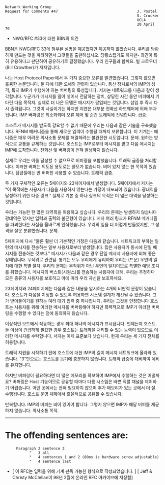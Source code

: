 

```text
Network Working Group
Request for Comments #47                                    J. Postel
                                                            S. Crocker
                                                            UCLA
                                                            20 April 70
```

- NWG/RFC #33에 대한 BBN의 의견

BBN은 NWG/RFC 33에 첨부된 설명을 제공했지만 제공하지 않았습니다.
우리를 당황하게 만드는 것을 꺼려하면서 그것들을 출판하십시오. 당황스럽기도 하지만-
의견이 특히 유용하다고 판단하여 공유하기로 결정했습니다.
우리 친구들과 함께요. 빌 크로우더\(Bill Crowther\)가 저자입니다.

나는 Host Protocol Paper에서 두 가지 중요한 오류를 발견했습니다.
그렇지 않으면 훌륭한 논문입니다. 둘 다에 대한 오해와 관련이 있습니다.
통신 장치로서의 IMP의 성격, 특히
IMP가 수행해야 하는 버퍼링의 특성입니다. 저자는 네트워크를 다음과 같이 생각합니다.
누군가가 메시지를 밀어 넣어서 전달하는 장치,
상당한 시간 동안 버퍼에서 기다린 다음
목적지. 실제로 더 나은 모델은 메시지가 팝업되는 것입니다.
삽입 후 즉시 다시 출력됩니다. 그것이 사실이기는 하지만
지연은 대부분 전화선 하드웨어에 의해 부과됩니다. IMP
버퍼링은 최소화되며 오류 제어 및 순간 트래픽에 전념합니다.
급증.

호스트가 메시지를 받도록 강요할 수 없기 때문에 우리는 다음과 같은 기술을 구축했습니다.
RFNM 메커니즘을 통해 새로운 입력이 수행될 때까지 보류합니다. 이 기계는-
애니즘은 매우 어려운 의사소통 문제를 해결하려는 불완전한 시도입니다.
문제. 원하는 방식으로 교통을 규제하는 것입니다.
호스트는 IMP로부터 메시지를 받고 다음 메시지는 IMP에 도착합니다.
전화선 및 버퍼링이 전혀 발생하지 않습니다.

실제로 우리는 이를 달성할 수 없으므로 버퍼링을 포함했습니다.
트래픽 급증을 처리합니다. 이러한 버퍼는 의도된 용도로는 쓸모가 없습니다.
비어 있지 않는 한 목적이 있습니다. 담금질에는 빈 버퍼만 사용할 수 있습니다.
트래픽 급증.

두 가지 구체적인 오류는 5페이지와 23페이지에서 발생합니다. 5페이지에서 저자는
"이 목적에는 사용자가 다음을 사용하지 않는다는 가정이 내포되어 있습니다.
광대역을 달성하기 위한 다중 링크." 실제로 기본 중 하나
링크의 목적은 더 넓은 대역을 달성하는 것입니다.

우리는 가능한 한 많은 대역폭을 허용하고 싶습니다. 우리의 문제는 발생하지 않습니다
광대역은 있지만 입력과 출력의 불균형이 있습니다. 저자
여러 링크가 RFNM 메커니즘을 파괴한다는 사실을 올바르게 인식했습니다.
우리의 일을 더 어렵게 만들었지만, 그 성격을 잘못 분류했습니다.
문제.

5페이지에 다시 "물론 훨씬 더 기본적인 가정은 다음과 같습니다.
네트워크의 부하는 일련의 메시지를 전송하는 일부 사용자로부터 발생합니다.
많은 사용자가 동시에 단일 메시지를 전송하는 것보다."
메시지가 다음과 같은 경우 단일 메시지 사용자에 비해 좋은 상태입니다.
무작위로 관련됨. 통계는 모두 우리에게 유리하며 우리는
\(드문\) 우연의 일치에 대한 특별 절차. 우리의 문제는
무작위가 아닌 우연의 일치이므로 특별한 예방 조치를 취했습니다.
메시지의 버스트\(시퀀스\)를 전송하는 사용자에 대해. 우리는 추정하다
모든 종류의 사용자를 보호하고 이에 따라 우리 자신을 보호하세요.

23페이지와 24페이지에는 다음과 같은 내용을 암시하는 4개의 비판적 문장이 있습니다.
호스트가 다음을 지정할 수 있도록 허용하면 시스템 설계가 개선될 수 있습니다.
그가 받아들이기를 원하는 여러 대기 입력 중 하나입니다. 우리는 그것을 인정합니다
호스트는 사용자를 위해 이러한 메시지를 버퍼링해야 하지만 폭력적으로
IMP가 이러한 버퍼링을 수행할 수 있다는 점에 동의하지 않습니다.

이상적인 모드에서 작동하는 경우 최대 하나의 메시지가 표시됩니다.
언제든지 호스트. 둘 이상이 긴급하게 필요한 경우
호스트는 트래픽을 처리할 수 있는 능력이 있으므로 이러한 메시지를 수락합니다.
서지는 이제 표준보다 낮습니다. 현재 우리는 세 가지 전체를 허용합니다.

트래픽 지원을 시작하기 전에 호스트에 대한 IMP의 길이 메시지
네트워크에 올라와 있습니다. "3"만으로는 호스트를 돕기에 충분하지 않습니다.
트래픽 급증에 대비하여 예비를 유지합니다.

하지만 버퍼링이 필요하다면 더 많은 메모리를 확보하여 IMP에서 수행하는 것은 어떨까요?
버퍼링은 Host 기능이므로 공유할 때마다 다름
시스템은 바쁜 직렬 채널을 제어하기 어렵습니다.
어떤 곳에서는 전혀 필요하지 않으며 추가 메모리가 있는 곳에서 더 잘 수행됩니다.
호스트 운영 체제에서 효율적으로 공유할 수 있습니다.

반복합니다. IMP의 버퍼는 비어 있어야 합니다. 그렇지 않으면 IMP가 해당 버퍼를 제공하지 않습니다.
의사소통 목적.

---
# **The offending sentences are:**

```text
     Paragraph 2 sentence 3
           "   3 all
           "   4 sentences 1 and 2 (80ms is hardware screw adjustable)
           "   4 sentence last
```

- \[ 이 RFC는 입력을 위해 기계 판독 가능한 형식으로 작성되었습니다. \] \[ Jeff & Christy McClellan이 98년 2월에 온라인 RFC 아카이브에 저장함\]